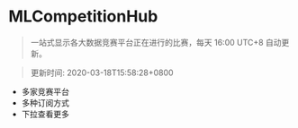 # MLCompetitionHub

> 一站式显示各大数据竞赛平台正在进行的比赛，每天 16:00 UTC+8 自动更新。
  
> 更新时间: 2020-03-18T15:58:28+0800 

* 多家竞赛平台
* 多种订阅方式
* 下拉查看更多